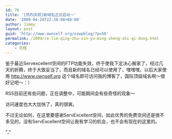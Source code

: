 ```yaml
---
id: 76
title: '[热烈庆祝]新域名正式启动～'
date: '2009-04-24T22:38:08+08:00'
author: Jimmy
layout: post
guid: 'http://www.ownself.org/oswpblog/?p=50'
permalink: /2009/re-lie-qing-zhu-xin-yu-ming-zheng-shi-qi-dong.html
categories:
    - 历程
---
```


鉴于最近Servexcellent空间的FTP功能失效，终于使我下定决心搬家了，经过几天的折腾，终于大致妥当了，而且新的域名已经可以使用了，嘿嘿嘿，以后大家使用 <http://www.ownself.org> 这个域名即可访问我的博客了，国际顶级域名啊～很好记吧～：）

RSS目前还有些问题，正在调整中，可能期间会有些奇怪的现象～

访问速度也大大加快了，真的很爽。

不过无论如何，在这里要感谢ServExcellent空间，如此优秀的免费空间还是很不多见的，没有ServExcellent空间让我有学习的机会，也不会有现在的这里的。

^\_^